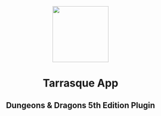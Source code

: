 <div align="center">
  <a href="https://tarrasque.app" target="_blank"><img src="https://tarrasque.app/images/logo.svg" width="150" /></a>
  <h1>Tarrasque App</h1>
  <h2>Dungeons & Dragons 5th Edition Plugin</h2>
</div>
